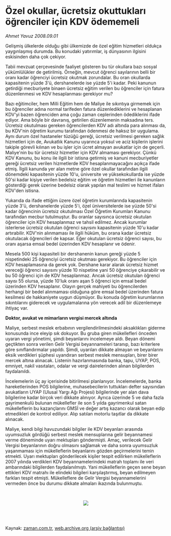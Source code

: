 # Özel okullar, ücretsiz okuttukları öğrenciler için KDV ödememeli

*Ahmet  Yavuz 2008.09.01*

<td class="columnist-detail">
<p>Gelişmiş ülkelerde olduğu gibi ülkemizde de özel eğitim hizmetleri oldukça yaygınlaşmış durumda. Bu konudaki yatırımlar, iş dünyasının ilgisini eskisinden daha çok çekiyor.</p>
<p>
<div id="haberMetinDiv">
<p> Tabii mevzuat çerçevesinde faaliyet gösteren bu tür okullara bazı sosyal yükümlülükler de getirilmiş. Örneğin, mevcut öğrenci sayılarının belli bir oranı kadar öğrenciyi ücretsiz okutmak zorundalar. Bu oran okullarda kapasitenin yüzde 3'ü, dershanelerde ise yüzde 5'i kadar. Peki kanunun getirdiği mecburiyete binaen ücretsiz eğitim verilen bu öğrenciler için fatura düzenlenmesi ve KDV hesaplanması gerekiyor mu? 
<p> Bazı eğitimciler, hem Milli Eğitim hem de Maliye ile sıkıntıya girmemek için bu öğrenciler adına normal tarifeden fatura düzenlediklerini ve hesaplanan KDV'yi bazen öğrenciden ama çoğu zaman ceplerinden ödediklerini ifade ediyor. Ama böyle bir davranış, getirilen düzenlemenin maksadına ters. Ücretsiz okutulması gereken öğrencilerden KDV adı altında para alınması da, bu KDV'nin öğretim kurumu tarafından ödenmesi de haksız bir uygulama. Aynı durum özel hastaneler tüzüğü gereği, ücretsiz verilmesi gereken sağlık hizmetleri için de, Avukatlık Kanunu uyarınca yoksul ve aciz kişilerin işlerini takiple görevli kılınan ve bu işler için ücret almayan avukatlar için de geçerli. Maliye'nin bu tür ücretsiz hizmetler için KDV almaması gerekiyor. Çünkü KDV Kanunu, bu konu ile ilgili bir istisna getirmiş ve kanuni mecburiyetler gereği ücretsiz verilen hizmetlerde KDV hesaplanmayacağını açıkça ifade etmiş. İlgili kanunda yer alan metne göre özel okullar tarafından ilgili dönemdeki kapasitenin yüzde 10'u, üniversite ve yüksekokullarda ise yüzde 50'si kadar kişiye verilen bedelsiz eğitim ve öğretim hizmetleri ile kanunların gösterdiği gerek üzerine bedelsiz olarak yapılan mal teslimi ve hizmet ifaları KDV'den istisna.
<p> Yukarıda da ifade ettiğim üzere özel öğretim kurumlarında kapasitenin yüzde 3'ü, dershanelerde yüzde 5'i, özel üniversitelerde ise yüzde 50'si kadar öğrencinin ücretsiz okutulması Özel Öğretim Kurumları Kanunu tarafından mecbur tutulmuştur. Bu oranlar sayısınca ücretsiz okutulan öğrenciler için KDV hesaplanmaz ve tahsil edilmez. Ancak kurumlar isterlerse ücretsiz okutulan öğrenci sayısını kapasitenin yüzde 10'u kadar artırabilir. KDV'nin alınmaması ile ilgili hüküm, bu orana kadar ücretsiz okutulacak öğrencileri de kapsar. Eğer okutulan ücretsiz öğrenci sayısı, bu oranı aşarsa emsal bedel üzerinden KDV hesaplanır ve ödenir. 
<p> Mesela 500 kişi kapasiteli bir dershanenin kanun gereği yüzde 5 nispetindeki 25 öğrenciyi ücretsiz okutması gerekiyor. Bu öğrenciler için KDV hesaplamasına da gerek yok. Dershane karar alarak ücretsiz hizmet vereceği öğrenci sayısını yüzde 10 nispetine yani 50 öğrenciye çıkarabilir ve bu 50 öğrenci için de KDV hesaplanmaz. Ancak ücretsiz okutulan öğrenci sayısı 55 olursa, yüzde 10'luk oranı aşan 5 öğrenci için emsal bedel üzerinden KDV hesaplanır. Olayın gerçek mahiyeti bu öğrencilerden herhangi bir bedel alınmaması olduğuna göre emsal bedel üzerinden fatura kesilmesi de hakkaniyete uygun düşmüyor. Bu konuda öğretim kurumlarının sıkıntılarını giderecek ve uygulamalarına yön verecek adil bir düzenlemeye ihtiyaç var.
<p><b>Doktor, avukat ve mimarların vergisi mercek altında </b>
<p>Maliye, serbest meslek erbabının vergilendirilmesindeki aksaklıkları giderme konusunda ince eleyip sık dokuyor. Bu gruba giren mükellefleri önceden uyaran vergi yönetimi, şimdi beyanlarını incelemeye aldı. Beyan dönemi geçtikten sonra verilen Gelir Vergisi beyannameleri taranıp, bazı kriterlere göre sınıflandırmalar yapıldı. Şimdi, uyarıları dikkate almayan ve beyanlarını eksik verdikleri şüphesi uyandıran serbest meslek mensupları, birer birer mercek altına alınacak. Listenin hazırlanmasında banka, tapu, UYAP, POS, emniyet, nakil vasıtaları, odalar ve vergi dairelerinden alınan bilgilerden faydalanıldı. 
<p> İncelemelerin üç ay içerisinde bitirilmesi planlanıyor. İncelemelerde, banka hareketlerinden POS bilgilerine, muhasebecilerin tuttukları defter sayısından avukatların UYAP (Ulusal Yargı Ağı Projesi) bilgilerinde yer alan dava bilgilerine kadar birçok veri dikkate alınıyor. Ayrıca üzerinde 5 ve daha fazla gayrimenkulü bulunan mükellefler ile son 5 yılda gayrimenkul satan mükelleflerin bu kazançlarını GMSİ ve değer artış kazancı olarak beyan edip etmedikleri de kontrol ediliyor. Alıp satılan motorlu taşıtlar da dikkate alınacak.
<p> Maliye, kendi bilgi havuzundaki bilgiler ile KDV beyanları arasında uyumsuzluk gördüğü serbest meslek mensuplarına gelir beyannamesi verme döneminde uyarı mektupları göndermişti. Amaç, verilecek Gelir Vergisi beyanlarının doğru olmasını sağlamak ve daha sonra uyumsuzluk yaşanmaması için mükelleflerin beyanlarını gözden geçirmelerini temin etmekti. Uyarı mektupları gönderilecek kişiler tespit edilirken mükelleflerin 2007 yılında verdikleri KDV beyannamelerindeki matrah toplamı ile veri ambarındaki bilgilerden faydalanılmıştı. Yani mükelleflerin geçen sene beyan ettikleri KDV matrahı ile elindeki bilgileri karşılaştırmış, beyan edilmeyen farkları tespit etmişti. Mükelleflere de Gelir Vergisi beyannamelerini vermeden önce bu durumu dikkate almaları ikazında bulunmuştu. 
<p><br/><p align="center"><img border="0" src="http://web.archive.org/web/20110621082849im_/http://medya.zaman.com.tr/2008/09/01/vergi.jpg"/>
<p></p></p></p></p></p></p></p></p></p></p></p></div>
</p>


<p><br>
		 </br></p></td>

Kaynak: [zaman.com.tr](http://zaman.com.tr/yazar.do?yazino=732504), [web.archive.org (arşiv bağlantısı)](http://web.archive.org/web/20110621082849/http://www.zaman.com.tr:80/yazar.do?yazino=732504)
